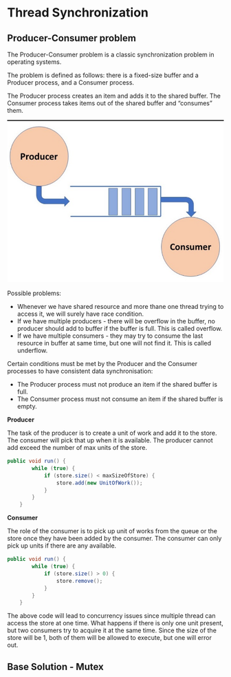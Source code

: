 # Thread Synchronization

## Producer-Consumer problem

The Producer-Consumer problem is a classic synchronization problem in operating systems.

The problem is defined as follows: there is a fixed-size buffer and a Producer process, and a Consumer process.

The Producer process creates an item and adds it to the shared buffer. The Consumer process takes items out of the shared buffer and “consumes” them.

![img.png](img.png)

Possible problems:
* Whenever we have shared resource and more thane one thread trying to access it, we will surely have race condition.
* If we have multiple producers - there will be overflow in the buffer, no producer should add to buffer if the buffer is full. This is called overflow.
* If we have multiple consumers - they may try to consume the last resource in buffer at same time, but one will not find it. This is called underflow.

Certain conditions must be met by the Producer and the Consumer processes to have consistent data synchronisation:
* The Producer process must not produce an item if the shared buffer is full.
* The Consumer process must not consume an item if the shared buffer is empty.

**Producer**

The task of the producer is to create a unit of work and add it to the store. The consumer will pick that up when it is available. The producer cannot add exceed the number of max units of the store.
```java
public void run() {
        while (true) {
            if (store.size() < maxSizeOfStore) {
                store.add(new UnitOfWork());
            }
        }
    }
```

**Consumer**

The role of the consumer is to pick up unit of works from the queue or the store once they have been added by the consumer. The consumer can only pick up units if there are any available.

```java
public void run() {
        while (true) {
            if (store.size() > 0) {
                store.remove();
            }
        }
    }
```
The above code will lead to concurrency issues since multiple thread can access the store at one time. What happens if there is only one unit present, but two consumers try to acquire it at the same time. Since the size of the store will be 1, both of them will be allowed to execute, but one will error out.

## Base Solution - Mutex

